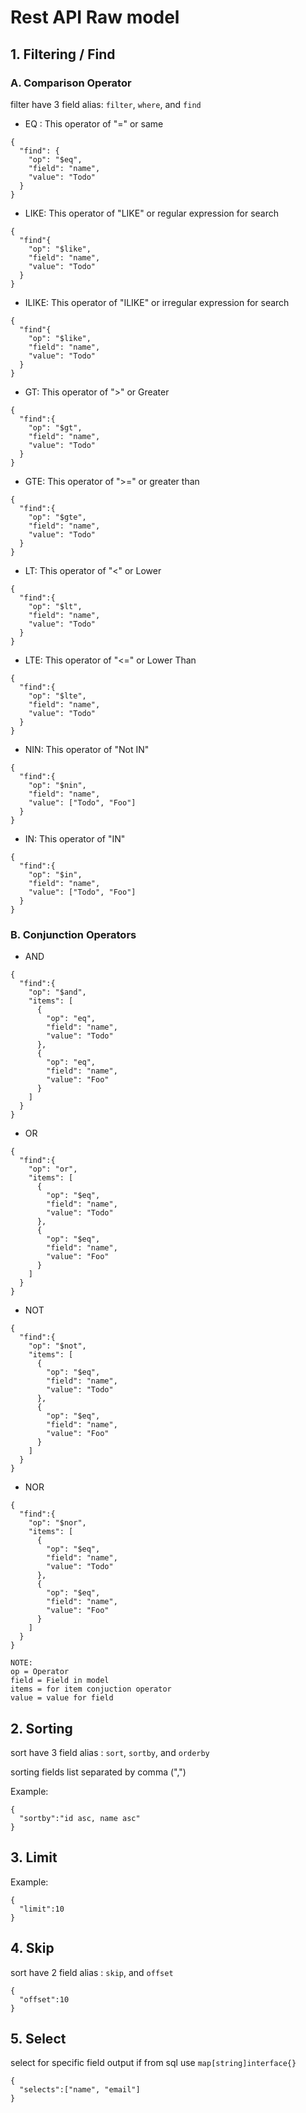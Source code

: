 
# Rest API Raw model

## 1. Filtering / Find

### A. Comparison Operator

filter have 3 field alias: `filter`, `where`, and `find`

- EQ : This operator of "=" or same
```
{
  "find": {
    "op": "$eq",
    "field": "name",
    "value": "Todo"
  }
}
```

<!-- - NOT: This operator of "<>" or "Not" or not same
```
"find":{
  "op": "$not",
  "field": "name",
  "value": "Todo"
}
``` -->

- LIKE: This operator of "LIKE" or regular expression for search
```
{
  "find"{
    "op": "$like",
    "field": "name",
    "value": "Todo"
  } 
}
```

- ILIKE: This operator of "ILIKE" or irregular expression for search
```
{
  "find"{
    "op": "$like",
    "field": "name",
    "value": "Todo"
  } 
}
```

- GT: This operator of ">" or Greater
```
{
  "find":{
    "op": "$gt",
    "field": "name",
    "value": "Todo"
  }
} 
```

- GTE: This operator of ">=" or greater than
```
{
  "find":{
    "op": "$gte",
    "field": "name",
    "value": "Todo"
  } 
}
```

- LT: This operator of "<" or Lower
```
{
  "find":{
    "op": "$lt",
    "field": "name",
    "value": "Todo"
  } 
}
```

- LTE: This operator of "<=" or Lower Than
```
{
  "find":{
    "op": "$lte",
    "field": "name",
    "value": "Todo"
  } 
}
```

- NIN: This operator of "Not IN"
```
{
  "find":{
    "op": "$nin",
    "field": "name",
    "value": ["Todo", "Foo"]
  } 
}
```

- IN: This operator of "IN"
```
{
  "find":{
    "op": "$in",
    "field": "name",
    "value": ["Todo", "Foo"]
  }
}
```

### B. Conjunction Operators

- AND
```
{
  "find":{
    "op": "$and",
    "items": [
      {
        "op": "eq",
        "field": "name",
        "value": "Todo"
      },
      {
        "op": "eq",
        "field": "name",
        "value": "Foo"
      } 
    ]
  }
}
```

- OR
```
{
  "find":{
    "op": "or",
    "items": [
      {
        "op": "$eq",
        "field": "name",
        "value": "Todo"
      },
      {
        "op": "$eq",
        "field": "name",
        "value": "Foo"
      }
    ]
  }
}
```

- NOT
```
{
  "find":{
    "op": "$not",
    "items": [
      {
        "op": "$eq",
        "field": "name",
        "value": "Todo"
      },
      {
        "op": "$eq",
        "field": "name",
        "value": "Foo"
      }
    ]
  }
}
```

- NOR
```
{
  "find":{
    "op": "$nor",
    "items": [
      {
        "op": "$eq",
        "field": "name",
        "value": "Todo"
      },
      {
        "op": "$eq",
        "field": "name",
        "value": "Foo"
      }
    ]
  }
}
```

```
NOTE:
op = Operator
field = Field in model
items = for item conjuction operator
value = value for field
```

## 2. Sorting
sort have 3 field alias : `sort`, `sortby`, and `orderby`

sorting fields list separated by comma (",")

Example:
```
{
  "sortby":"id asc, name asc"
}
```

## 3. Limit

Example:
```
{
  "limit":10
}
```

## 4. Skip
sort have 2 field alias : `skip`, and `offset`
```
{
  "offset":10
}
```
## 5. Select
select for specific field output if from sql use `map[string]interface{}`
```
{
  "selects":["name", "email"]
}
```